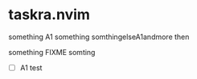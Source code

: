 # taskra.nvim

something A1 something
somthingelseA1andmore then

something FIXME somting

- [ ] A1 test
